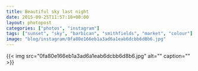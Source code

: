 ```yaml
---
title: Beautiful sky last night
date: 2015-09-25T11:57:18+00:00
layout: photopost
categories: ["photos", "instagram"]
tags: ["sunset", "sky", "barbican", "smithfields", "market", "colour"]
image: "blog/instagram/0fa80e166eb1a3ad6a1eab6dcbb6d8b6.jpg"
---
```


{{< img src="0fa80e166eb1a3ad6a1eab6dcbb6d8b6.jpg" alt="" caption="" >}}



